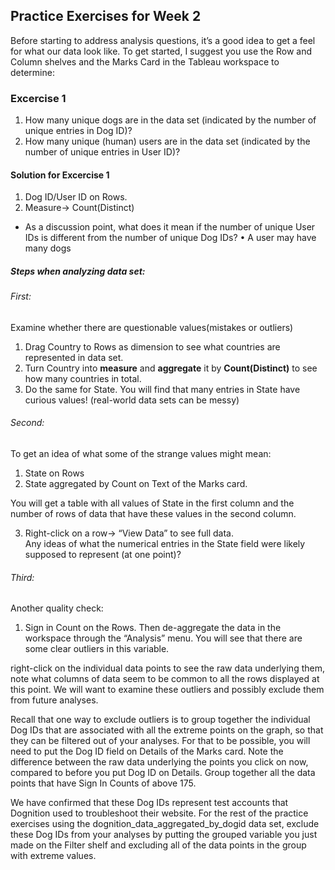 ## Practice Exercises for Week 2

Before starting to address analysis questions, it’s a good idea to get a feel for what our
data look like. To get started, I suggest you use the Row and Column shelves and the
Marks Card in the Tableau workspace to determine:

### Excercise 1
1) How many unique dogs are in the data set (indicated by the number of unique
entries in Dog ID)?
2) How many unique (human) users are in the data set (indicated by the number of
unique entries in User ID)?

#### Solution for Excercise 1
1. Dog ID/User ID on Rows. 
2. Measure-> Count(Distinct)

* As a discussion point, what does it mean if the number of unique User IDs is different
from the number of unique Dog IDs?
• A user may have many dogs

##### Steps when analyzing data set:
###### First:
Examine whether there are questionable values(mistakes or outliers)

1. Drag Country to Rows as dimension to see what countries are represented in data set.
2. Turn Country into **measure** and **aggregate** it by **Count(Distinct)** to see how many countries in total.
3. Do the same for State.
You will find that many entries in State have curious values! (real-world data sets can be messy)

###### Second: 
To get an idea of what some of the strange values might mean:
1. State on Rows
2. State aggregated by Count on Text of the Marks card. 

You will get a table with all values of State in the first column and the number of rows of data that have these
values in the second column. 

3. Right-click on a row-> “View Data” to see full data.  
Any ideas of what the numerical entries in the State field were likely supposed to represent (at
one point)?

###### Third:
Another quality check:
1. Sign in Count on the Rows. Then de-aggregate the data in the workspace through the “Analysis” menu.
You will see that there are some clear
outliers in this variable. 

right-click on the individual data points to see the raw data underlying them, 
note what columns of data seem to be common to all the rows displayed at this point. 
We will want to examine these outliers and possibly exclude them from future analyses.

Recall that one way to exclude outliers is to group together the individual Dog IDs that are
associated with all the extreme points on the graph, so that they can be filtered out of your
analyses. 
For that to be possible, you will need to put the Dog ID field on Details of the
Marks card. 
Note the difference between the raw data underlying the points you click on now, compared to before you put Dog ID on Details. 
Group together all the data points that have Sign In Counts of above 175.

We have confirmed that these Dog IDs represent test accounts that Dognition used to
troubleshoot their website. For the rest of the practice exercises using the
dognition_data_aggregated_by_dogid data set, exclude these Dog IDs from your analyses
by putting the grouped variable you just made on the Filter shelf and excluding all of the
data points in the group with extreme values.
